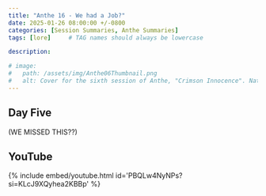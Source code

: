 ```yaml
---
title: "Anthe 16 - We had a Job?"
date: 2025-01-26 08:00:00 +/-0800
categories: [Session Summaries, Anthe Summaries]
tags: [lore]     # TAG names should always be lowercase

description: 

# image:
#   path: /assets/img/Anthe06Thumbnail.png
#   alt: Cover for the sixth session of Anthe, "Crimson Innocence". Natalia and Lynore peacefully outlined in a charcoal sketch as described by the session. Made by Blake. 
---
```


## Day Five

(WE MISSED THIS??)

## YouTube

{% include embed/youtube.html id='PBQLw4NyNPs?si=KLcJ9XQyhea2KBBp' %}
